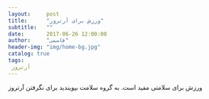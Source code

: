 ```yaml
---
layout:     post
title:      "ورزش برای آرتروز"
subtitle:   ""
date:       2017-06-26 12:00:00
author:     "قاسمی"
header-img: "img/home-bg.jpg"
catalog: true
tags:
 آرتروز 
---
```

ورزش برای سلامتی مفید است.
به گروه سلامت بپویندید برای نگرفتن آرتروز
